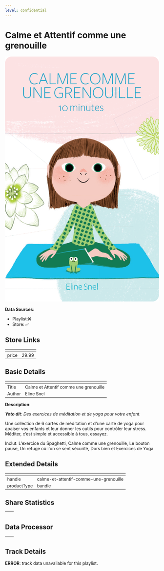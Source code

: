 ```yaml
---
level: confidential
---
```

# Calme et Attentif comme une grenouille

![card_[1kkLe].png](../../img/cards/card_[1kkLe].png)

**Data Sources**: 

- Playlist:❌
- Store: ✅


## Store Links

| <!-- --> | <!-- --> |
| - | - |
| price | 29.99 |


## Basic Details

| <!-- --> | <!-- --> |
| - | - |
| Title | Calme et Attentif comme une grenouille |
| Author | Eline Snel |

**Description**:

_**Yoto dit**: Des exercices de méditation et de yoga pour votre enfant._

Une collection de 6 cartes de méditation et d'une carte de yoga pour apaiser vos enfants et leur donner les outils pour contrôler leur stress. Méditer, c’est simple et accessible à tous, essayez.

  
Inclut: L'exercice du Spaghetti, Calme comme une grenouille, Le bouton pause, Un refuge où l'on se sent sécurité, Dors bien et Exercices de Yoga


## Extended Details

| <!-- --> | <!-- --> |
| - | - |
| handle | calme-et-attentif-comme-une-grenouille |
| productType | bundle |


## Share Statistics

| <!-- --> | <!-- --> |
| - | - |


## Data Processor

| <!-- --> | <!-- --> |
| - | - |


## Track Details

**ERROR**: track data unavailable for this playlist.
